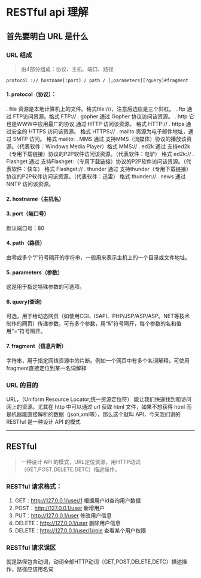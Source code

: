 
# RESTful api 理解
## 首先要明白 URL 是什么
### URL 组成
> 由4部分组成：协议、主机、端口、路径

```
protocol :// hostname[:port] / path / [;parameters][?query]#fragment
```

#### 1. protocol（协议）：
. file 资源是本地计算机上的文件。格式file:///，注意后边应是三个斜杠。
. ftp 通过 FTP访问资源。格式 FTP://
. gopher 通过 Gopher 协议访问该资源。
. http 它也是WWW中应用最广的协议,通过 HTTP 访问该资源。 格式 HTTP://
. https 通过安全的 HTTPS 访问该资源。 格式 HTTPS://
. mailto 资源为电子邮件地址，通过 SMTP 访问。 格式 mailto:
. MMS 通过 支持MMS（流媒体）协议的播放该资源。（代表软件：Windows Media Player）格式 MMS://
. ed2k 通过 支持ed2k（专用下载链接）协议的P2P软件访问该资源。（代表软件：电驴） 格式 ed2k://
. Flashget 通过 支持Flashget:（专用下载链接）协议的P2P软件访问该资源。（代表软件：快车） 格式 Flashget://
. thunder 通过 支持thunder（专用下载链接）协议的P2P软件访问该资源。（代表软件：迅雷） 格式 thunder://
. news 通过 NNTP 访问该资源。

#### 2. hostname（主机名）

#### 3. port（端口号）
默认端口号：80

#### 4. path（路径）
由零或多个“/”符号隔开的字符串，一般用来表示主机上的一个目录或文件地址。

#### 5. parameters（参数）
这是用于指定特殊参数的可选项。

#### 6. query(查询)
可选，用于给动态网页（如使用CGI、ISAPI、PHP/JSP/ASP/ASP。NET等技术制作的网页）传递参数，可有多个参数，用“&”符号隔开，每个参数的名和值用“=”符号隔开。

#### 7. fragment（信息片断）
字符串，用于指定网络资源中的片断。例如一个网页中有多个名词解释，可使用fragment直接定位到某一名词解释

### URL  的目的
URL，（Uniform Resource Locator,统一资源定位符） 能让我们快速找到和访问网上的资源。尤其在 http 中可以通过 url 获取 html 文件，如果不想获得 html 而是机器能直接解析的数据（json,xml等），那么这个就叫 API，今天我们讲的 RESTful 是一种设计 API 的模式 

------ 

## RESTful
> 一种设计 API 的模式，URL定位资源，用HTTP动词（GET,POST,DELETE,DETC）描述操作。

### RESTful 请求格式：
1. GET：http://127.0.0.1/user/1 根据用户id查询用户数据
2. POST：http://127.0.0.1/user 新增用户
3. PUT：http://127.0.0.1/user 修改用户信息
4. DELETE：http://127.0.0.1/user 删除用户信息
5. DELETE：http://127.0.0.1/user/1/role 查看某个用户权限

### RESTful 请求误区
就是路径包含动词，动词全部HTTP动词（GET,POST,DELETE,DETC）描述操作，路径应该用名词
